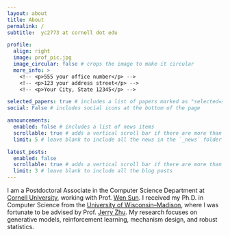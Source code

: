 ```yaml
---
layout: about
title: About
permalink: /
subtitle:  yc2773 at cornell dot edu

profile:
  align: right
  image: prof_pic.jpg
  image_circular: false # crops the image to make it circular
  more_info: >
    <!-- <p>555 your office number</p> -->
    <!-- <p>123 your address street</p> -->
    <!-- <p>Your City, State 12345</p> -->

selected_papers: true # includes a list of papers marked as "selected={true}"
social: False # includes social icons at the bottom of the page

announcements:
  enabled: false # includes a list of news items
  scrollable: true # adds a vertical scroll bar if there are more than 3 news items
  limit: 5 # leave blank to include all the news in the `_news` folder

latest_posts:
  enabled: false
  scrollable: true # adds a vertical scroll bar if there are more than 3 new posts items
  limit: 3 # leave blank to include all the blog posts
---
```


I am a Postdoctoral Associate in the Computer Science Department at <a href='https://www.cornell.edu'>Cornell University</a>, working with Prof. <a href='https://wensun.github.io/'>Wen Sun</a>. I received my Ph.D. in Computer Science from the <a href='https://www.wisc.edu/'>University of Wisconsin–Madison</a>, where I was fortunate to be advised by Prof. <a href='https://pages.cs.wisc.edu/~jerryzhu/'>Jerry Zhu</a>. My research focuses on generative models, reinforcement learning, mechanism design, and robust statistics.

